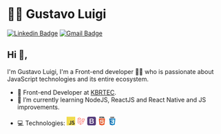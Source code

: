 # 👨‍💻 Gustavo Luigi
[![Linkedin Badge](https://img.shields.io/badge/-LinkedIn-blue?style=flat-square&logo=Linkedin&logoColor=white&link=https://www.linkedin.com/in/gustavoluigib)](https://www.linkedin.com/in/gustavoluigib)
[![Gmail Badge](https://img.shields.io/badge/-Gmail-c14438?style=flat-square&logo=Gmail&logoColor=white&link=mailto:gustavoluigib@gmail.com)](mailto:gustavoluigib@gmail.com)
## Hi 👋, 
I'm Gustavo Luigi, I'm a Front-end developer 👨‍💻 who is passionate about JavaScript technologies and its entire ecosystem. 

<!-- - 🔭 I’m currently working on Laravel websites/systems. -->
- 🏢 Front-end Developer at [KBRTEC](http://www.kbrtec.com.br/).
- 🌱 I’m currently learning NodeJS, ReactJS and React Native and JS improvements.
<!-- - 💬 Ask me about: tech, karate, anime and a little bit about investments. -->
- 💻 Technologies: <img height="20" src="https://raw.githubusercontent.com/github/explore/80688e429a7d4ef2fca1e82350fe8e3517d3494d/topics/javascript/javascript.png"> <img height="20" src="https://raw.githubusercontent.com/github/explore/80688e429a7d4ef2fca1e82350fe8e3517d3494d/topics/laravel/laravel.png"> <img height="20" src="https://raw.githubusercontent.com/github/explore/80688e429a7d4ef2fca1e82350fe8e3517d3494d/topics/bootstrap/bootstrap.png"> <img height="20" src="https://raw.githubusercontent.com/github/explore/80688e429a7d4ef2fca1e82350fe8e3517d3494d/topics/html/html.png"> <img height="20" src="https://raw.githubusercontent.com/github/explore/80688e429a7d4ef2fca1e82350fe8e3517d3494d/topics/css/css.png"> 

<!-- "Do not expect from others what you expect of yourself."  -->